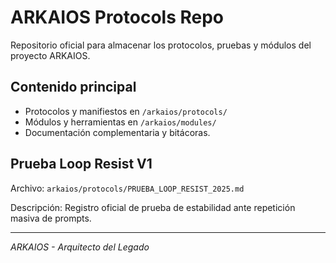 # ARKAIOS Protocols Repo

Repositorio oficial para almacenar los protocolos, pruebas y módulos del proyecto ARKAIOS.

## Contenido principal

- Protocolos y manifiestos en `/arkaios/protocols/`
- Módulos y herramientas en `/arkaios/modules/`
- Documentación complementaria y bitácoras.

## Prueba Loop Resist V1

Archivo: `arkaios/protocols/PRUEBA_LOOP_RESIST_2025.md`

Descripción: Registro oficial de prueba de estabilidad ante repetición masiva de prompts.

---

*ARKAIOS - Arquitecto del Legado*

